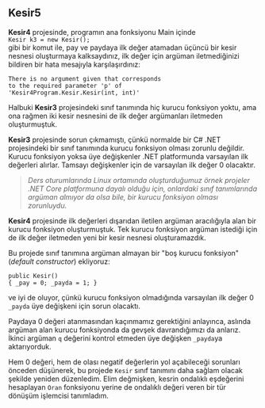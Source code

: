 ﻿## Kesir5
**Kesir4** projesinde, programın ana fonksiyonu
Main içinde<br>
`Kesir k3 = new Kesir();`<br>
gibi bir komut ile, pay ve paydaya ilk değer
atamadan üçüncü bir kesir nesnesi
oluşturmaya kalksaydınız,
ilk değer için argüman iletmediğinizi
bildiren bir hata mesajıyla karşılaşırdınız:
```
There is no argument given that corresponds
to the required parameter 'p' of
'Kesir4Program.Kesir.Kesir(int, int)'
```
Halbuki **Kesir3** projesindeki sınıf tanımında
hiç kurucu fonksiyon yoktu, ama ona rağmen
iki kesir nesnesini de ilk değer argümanları
iletmeden oluşturmuştuk.

**Kesir3** projesinde sorun çıkmamıştı,
çünkü normalde bir C# .NET projesindeki
bir sınıf tanımında kurucu fonksiyon
olması zorunlu değildir.
Kurucu fonksiyon yoksa üye değişkenler
.NET platformunda varsayılan ilk değerleri
alırlar. Tamsayı değişkenler için de
varsayılan ilk değer 0 olacaktır.
> *Ders oturumlarında Linux ortamında 
oluşturduğumuz örnek projeler
.NET Core platformuna dayalı olduğu için, 
onlardaki sınıf tanımlarında
argüman almıyor da olsa bile,
bir kurucu fonksiyon olması zorunluydu.*

**Kesir4** projesinde ilk değerleri
dışarıdan iletilen argüman aracılığıyla
alan bir kurucu fonksiyon oluşturmuştuk.
Tek kurucu fonksiyon argüman istediği
için de ilk değer iletmeden yeni bir
kesir nesnesi oluşturamazdık.

Bu projede sınıf tanımına argüman almayan
bir "boş kurucu fonksiyon" (*default constructor*)
ekliyoruz:
```
public Kesir()
{ _pay = 0; _payda = 1; }
```
ve iyi de oluyor, çünkü kurucu fonksiyon
olmadığında varsayılan ilk değer 0
`_payda` üye değişkeni için sorun olacaktı.

Paydaya 0 değeri atanmasından kaçınmamız
gerektiğini anlayınca, aslında argüman
alan kurucu fonksiyonda da gevşek davrandığımızı
da anlarız. İkinci argüman `q` değerini
kontrol etmeden üye değişken `_payda`ya
aktarıyorduk.

Hem 0 değeri, hem de olası negatif değerlerin
yol açabileceği sorunları önceden düşünerek,
bu projede `Kesir` sınıf tanımını daha sağlam
olacak şekilde yeniden düzenledim.
Elim değmişken, kesrin ondalıklı eşdeğerini
hesaplayan `Oran` fonksiyonu yerine de
ondalıklı değeri veren bir tür dönüşüm
işlemcisi tanımladım.
